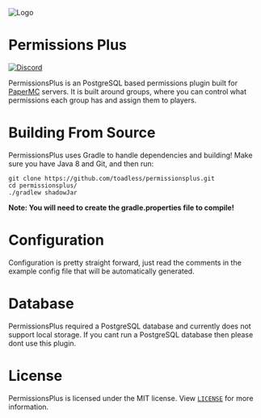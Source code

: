 ![Logo](https://i.imgur.com/Hx26798.png)

# Permissions Plus
[![Discord](https://img.shields.io/discord/954456505334263828.svg?label=discord&logo=discord)](https://discord.gg/8Nkgxg25Xw)

PermissionsPlus is an PostgreSQL based permissions plugin built for [PaperMC](https://papermc.io/) servers.
It is built around groups, where you can control what permissions each group has and assign
them to players.

# Building From Source
PermissionsPlus uses Gradle to handle dependencies and building! Make sure you have Java 8 and Git, and then run:

```
git clone https://github.com/toadless/permissionsplus.git
cd permissionsplus/
./gradlew shadowJar
```

**Note: You will need to create the gradle.properties file to compile!**

# Configuration
Configuration is pretty straight forward, just read the comments in the example config file that will
be automatically generated.

# Database
PermissionsPlus required a PostgreSQL database and currently does not support local storage. If
you cant run a PostgreSQL database then please dont use this plugin.

# License
PermissionsPlus is licensed under the MIT license. View [`LICENSE`]() for more information.